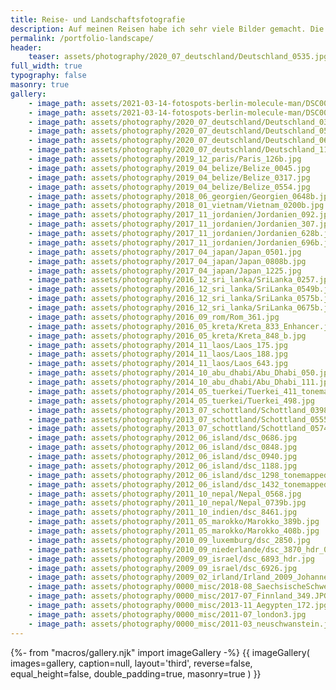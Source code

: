 ```yaml
---
title: Reise- und Landschaftsfotografie
description: Auf meinen Reisen habe ich sehr viele Bilder gemacht. Die meiner Meinung nach besten, findest du hier.
permalink: /portfolio-landscape/
header:
    teaser: assets/photography/2020_07_deutschland/Deutschland_0535.jpg
full_width: true
typography: false
masonry: true
gallery:
    - image_path: assets/2021-03-14-fotospots-berlin-molecule-man/DSC00357.jpg
    - image_path: assets/2021-03-14-fotospots-berlin-molecule-man/DSC00348.jpg
    - image_path: assets/photography/2020_07_deutschland/Deutschland_0319.jpg
    - image_path: assets/photography/2020_07_deutschland/Deutschland_0535.jpg
    - image_path: assets/photography/2020_07_deutschland/Deutschland_0697.jpg
    - image_path: assets/photography/2020_07_deutschland/Deutschland_1127.jpg
    - image_path: assets/photography/2019_12_paris/Paris_126b.jpg
    - image_path: assets/photography/2019_04_belize/Belize_0045.jpg
    - image_path: assets/photography/2019_04_belize/Belize_0317.jpg
    - image_path: assets/photography/2019_04_belize/Belize_0554.jpg
    - image_path: assets/photography/2018_06_georgien/Georgien_0648b.jpg
    - image_path: assets/photography/2018_01_vietnam/Vietnam_0200b.jpg
    - image_path: assets/photography/2017_11_jordanien/Jordanien_092.jpg
    - image_path: assets/photography/2017_11_jordanien/Jordanien_307.jpg
    - image_path: assets/photography/2017_11_jordanien/Jordanien_628b.jpg
    - image_path: assets/photography/2017_11_jordanien/Jordanien_696b.jpg
    - image_path: assets/photography/2017_04_japan/Japan_0501.jpg
    - image_path: assets/photography/2017_04_japan/Japan_0808b.jpg
    - image_path: assets/photography/2017_04_japan/Japan_1225.jpg
    - image_path: assets/photography/2016_12_sri_lanka/SriLanka_0257.jpg
    - image_path: assets/photography/2016_12_sri_lanka/SriLanka_0549b.jpg
    - image_path: assets/photography/2016_12_sri_lanka/SriLanka_0575b.jpg
    - image_path: assets/photography/2016_12_sri_lanka/SriLanka_0675b.jpg
    - image_path: assets/photography/2016_09_rom/Rom_361.jpg
    - image_path: assets/photography/2016_05_kreta/Kreta_833_Enhancer.jpg
    - image_path: assets/photography/2016_05_kreta/Kreta_848_b.jpg
    - image_path: assets/photography/2014_11_laos/Laos_175.jpg
    - image_path: assets/photography/2014_11_laos/Laos_188.jpg
    - image_path: assets/photography/2014_11_laos/Laos_643.jpg
    - image_path: assets/photography/2014_10_abu_dhabi/Abu_Dhabi_050.jpg
    - image_path: assets/photography/2014_10_abu_dhabi/Abu_Dhabi_111.jpg
    - image_path: assets/photography/2014_05_tuerkei/Tuerkei_411_tonemapped.jpg
    - image_path: assets/photography/2014_05_tuerkei/Tuerkei_498.jpg
    - image_path: assets/photography/2013_07_schottland/Schottland_0398.jpg
    - image_path: assets/photography/2013_07_schottland/Schottland_0555.jpg
    - image_path: assets/photography/2013_07_schottland/Schottland_0574.jpg
    - image_path: assets/photography/2012_06_island/dsc_0686.jpg
    - image_path: assets/photography/2012_06_island/dsc_0848.jpg
    - image_path: assets/photography/2012_06_island/dsc_0940.jpg
    - image_path: assets/photography/2012_06_island/dsc_1188.jpg
    - image_path: assets/photography/2012_06_island/dsc_1298_tonemapped.jpg
    - image_path: assets/photography/2012_06_island/dsc_1432_tonemapped.jpg
    - image_path: assets/photography/2011_10_nepal/Nepal_0568.jpg
    - image_path: assets/photography/2011_10_nepal/Nepal_0739b.jpg
    - image_path: assets/photography/2011_10_indien/dsc_8461.jpg
    - image_path: assets/photography/2011_05_marokko/Marokko_389b.jpg
    - image_path: assets/photography/2011_05_marokko/Marokko_408b.jpg
    - image_path: assets/photography/2010_09_luxemburg/dsc_2850.jpg
    - image_path: assets/photography/2010_09_niederlande/dsc_3870_hdr_0.jpg
    - image_path: assets/photography/2009_09_israel/dsc_6893_hdr.jpg
    - image_path: assets/photography/2009_09_israel/dsc_6926.jpg
    - image_path: assets/photography/2009_02_irland/Irland_2009_Johannes_711.jpg
    - image_path: assets/photography/0000_misc/2018-08_SaechsischeSchweiz_069.jpg
    - image_path: assets/photography/0000_misc/2017-07_Finnland_349.JPG
    - image_path: assets/photography/0000_misc/2013-11_Aegypten_172.jpg
    - image_path: assets/photography/0000_misc/2011-07_london3.jpg
    - image_path: assets/photography/0000_misc/2011-03_neuschwanstein.jpg
---
```

{%- from "macros/gallery.njk" import imageGallery -%}
{{ imageGallery(
    images=gallery,
    caption=null,
    layout='third',
    reverse=false,
    equal_height=false,
    double_padding=true,
    masonry=true ) }}
